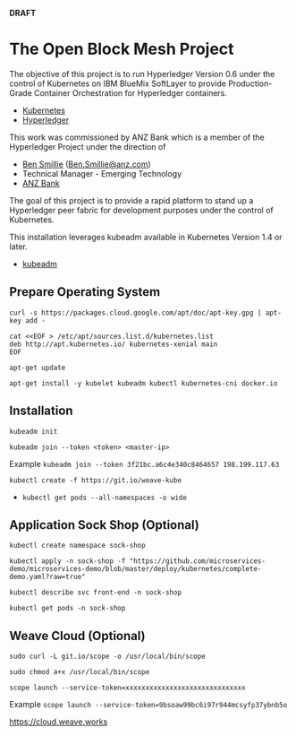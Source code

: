 **DRAFT**

# The Open Block Mesh Project

The objective of this project is to run Hyperledger Version 0.6 under the control of Kubernetes on IBM BlueMix SoftLayer to provide Production-Grade Container Orchestration for Hyperledger containers.

* [Kubernetes](https://github.com/kubernetes/kubernetes)
* [Hyperledger](https://github.com/hyperledger)

This work was commissioned by ANZ Bank which is a member of the Hyperledger Project under the direction of 
* [Ben Smillie](https://github.com/benksmillie) (Ben.Smillie@anz.com)
* Technical Manager - Emerging Technology
* [ANZ Bank](http://www.anz.com)

The goal of this project is to provide a rapid platform to stand up a Hyperledger peer fabric for development purposes under the control of Kubernetes.

This installation leverages kubeadm available in Kubernetes Version 1.4 or later.

* [kubeadm](http://kubernetes.io/docs/getting-started-guides/kubeadm/)


## Prepare Operating System

`curl -s https://packages.cloud.google.com/apt/doc/apt-key.gpg | apt-key add -`

```
cat <<EOF > /etc/apt/sources.list.d/kubernetes.list
deb http://apt.kubernetes.io/ kubernetes-xenial main
EOF
```

`apt-get update`

`apt-get install -y kubelet kubeadm kubectl kubernetes-cni docker.io`



## Installation

`kubeadm init`

`kubeadm join --token <token> <master-ip>`

Example
`kubeadm join --token 3f21bc.a6c4e340c8464657 198.199.117.63`

`kubectl create -f https://git.io/weave-kube`

* `kubectl get pods --all-namespaces -o wide`



## Application Sock Shop (Optional)

`kubectl create namespace sock-shop`

`kubectl apply -n sock-shop -f "https://github.com/microservices-demo/microservices-demo/blob/master/deploy/kubernetes/complete-demo.yaml?raw=true"`

`kubectl describe svc front-end -n sock-shop`

`kubectl get pods -n sock-shop`

## Weave Cloud (Optional)

`sudo curl -L git.io/scope -o /usr/local/bin/scope`

`sudo chmod a+x /usr/local/bin/scope`

`scope launch --service-token=xxxxxxxxxxxxxxxxxxxxxxxxxxxxxx`

Example
`scope launch --service-token=9bsoaw99bc6i97r944mcsyfp37ybnb5o`

https://cloud.weave.works


